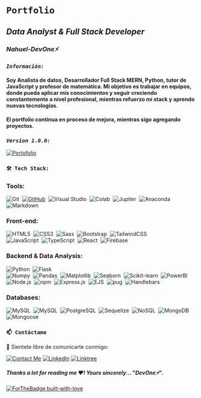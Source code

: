 # **`Portfolio`** 
## *Data Analyst & Full Stack Developer*
### *Nahuel-DevOne⚡*

### *`Información:`*

#### Soy Analista de datos, Desarrollador Full Stack MERN, Python, tutor de JavaScript y profesor de matemática. Mi objetivo es trabajar en equipos, donde pueda aplicar mis conocimientos y seguir creciendo constantemente a nivel profesional, mientras refuerzo mi stack y aprendo nuevas tecnologías.
#### El portfolio continua en proceso de mejora, mientras sigo agregando proyectos.

### *`Version 1.0.0:`*

  [![Portofolio](https://img.shields.io/badge/Portfolio-informational?style=for-the-badge&logo=github&logoColor=fff&color=23272d)](https://nahuel-devone.github.io/portfolio/)

### `🛠 Tech Stack:`

### Tools:

![Git](https://img.shields.io/badge/-Git-05122A?style=flat&logo=git&logoColor=F05032)&nbsp;
[![GitHub](https://img.shields.io/badge/-GitHub-05122A?style=flat&logo=github&logoColor=lightgrey&link=https://github.com/Nahuel-DevOne)](https://github.com/Nahuel-DevOne)&nbsp;
![Visual Studio](https://img.shields.io/badge/-VSCODE-05122A?style=flat&logo=Visual-Studio-Code&logoColor=007ACC&link=https://code.visualstudio.com/)&nbsp;
![Colab](https://img.shields.io/badge/-Colab-05122A?style=flat&logo=google-colab)&nbsp;
![Jupiter](https://img.shields.io/badge/-Jupyter-05122A?style=flat&logo=jupyter)&nbsp;
![Anaconda](https://img.shields.io/badge/-Anaconda-05122A?style=flat&logo=anaconda)&nbsp;
![Markdown](https://img.shields.io/badge/-Markdown-05122A?style=flat&logo=markdown)&nbsp;

### Front-end:
![HTML5](https://img.shields.io/badge/-HTML5-05122A?style=flat&logo=html5&logoColor=F05032&link=https://developer.mozilla.org/es/docs/Glossary/HTML5)&nbsp;
![CSS3](https://img.shields.io/badge/-CSS3-05122A?style=flat&logo=CSS3&logoColor=1572B6)&nbsp;
![Sass](https://img.shields.io/badge/-Sass-05122A?style=flat&logo=sass&logoColor=cc6699)&nbsp;
![Bootstrap](https://img.shields.io/badge/-Bootstrap-05122A?style=flat&logo=bootstrap&logoColor=563D7C)&nbsp;
![TailwindCSS](https://img.shields.io/badge/-Tailwindcss-05122A?style=flat&logo=tailwindcss&link=https://getbootstrap.com/)\
![JavaScript](https://img.shields.io/badge/-JavaScript-05122A?style=flat&logo=javascript)&nbsp;
![TypeScript](https://img.shields.io/badge/-TypeScript-05122A?style=flat&logo=typescript&logoColor=007ACC)&nbsp;
![React](https://img.shields.io/badge/-React-05122A?style=flat&logo=React&logoColor=61DAFB)&nbsp;
![Firebase](https://img.shields.io/badge/-Firebase-05122A?style=flat&logo=Firebase&logoColor=FFA611)

### Backend & Data Analysis:

![Python](https://img.shields.io/badge/-Python-05122A?style=flat&logo=python&logoColor=blue)&nbsp;
![Flask](https://img.shields.io/badge/-Flask-05122A?style=flat&logo=flask)\
![Numpy](https://img.shields.io/badge/-Numpy-05122A?style=flat&logo=numpy&logoColor=55a6ca)&nbsp;
![Pandas](https://img.shields.io/badge/-Pandas-05122A?style=flat&logo=pandas&logoColor=white)&nbsp;
![Matplotlib](https://img.shields.io/badge/-Matplotlib-05122A?style=flat&logo=matplotlib&logoColor=white)&nbsp;
![Seaborn](https://img.shields.io/badge/-Seaborn-05122A?style=flat&logo=Seaborn&logoColor=white)&nbsp;
![Scikit-learn](https://img.shields.io/badge/-Scikit_Learn-05122A?style=flat&logo=scikit-learn&logoColor=white)&nbsp;
![PowerBI](https://img.shields.io/badge/-Power_BI-05122A?style=flat&logo=power-bi&logoColor=yellow)\
![Node.js](https://img.shields.io/badge/-Node.js-05122A?style=flat&logo=node.js&logoColor=darkgreen)&nbsp;
![npm](https://img.shields.io/badge/-npm-05122A?style=flat&logo=npm&logoColor=darkred)&nbsp;
![Express.js](https://img.shields.io/badge/-Express-05122A?style=flat&logo=Express&logoColor=lightgrey)&nbsp;
![EJS](https://img.shields.io/badge/-EJS-05122A?style=flat)&nbsp;
![pug](https://img.shields.io/badge/-pug-05122A?style=flat&logo=pug&logoColor=A86454)&nbsp;
![Handlebars](https://img.shields.io/badge/-Handlebars-05122A?style=flat&logo=handlebars.js&logoColor=A86454)
<!-- ![Django](https://img.shields.io/badge/-Django-05122A?style=flat&logo=django&logoColor=darkgreen)\ -->

### Databases:

![MySQL](https://img.shields.io/badge/-SQL:-05122A?style=flat&logo=sql&logoColor=FFA611)&nbsp;
![MySQL](https://img.shields.io/badge/-MySQL-05122A?style=flat&logo=MySQL&logoColor=FFA611)&nbsp;
![PostgreSQL](https://img.shields.io/badge/-PostgreSQL-05122A?style=flat&logo=PostgreSQL&logoColor=316192)&nbsp;
![Sequelize](https://img.shields.io/badge/Sequelize-05122A?style=flat&logo=Sequelize&logoColor=52B0E7)&nbsp;
![NoSQL](https://img.shields.io/badge/-NoSQL:-05122A?style=flat&logo=NoSQL&logoColor=lightgreen)&nbsp;
![MongoDB](https://img.shields.io/badge/-MongoDB-05122A?style=flat&logo=mongoDB&logoColor=lightgreen)&nbsp;
![Mongoose](https://img.shields.io/badge/-Mongoose-05122A?style=flat&logo=mongoose&logoColor=a43433)&nbsp;

<!-- ![C](https://img.shields.io/badge/-C-05122A?style=flat&logo=C&logoColor=A8B9CC)&nbsp;
![C++](https://img.shields.io/badge/-C++-05122A?style=flat&logo=C%2B%2B&logoColor=00599C)&nbsp;
![R (Statistics)](https://img.shields.io/badge/-R-05122A?style=flat&logo=R&logoColor=276DC3) -->


### `📫 Contáctame`
💬 Sientete libre de comunicarte conmigo:

[![Contact Me](https://img.shields.io/badge/Email-informational?style=for-the-badge&logo=gmail&logoColor=fff&color=D14836)](mailto:nahue.developer1@gmail.com)
[![LinkedIn](https://img.shields.io/badge/LinkedIn-informational?style=for-the-badge&logo=linkedin&logoColor=fff&color=0077B5)](https://www.linkedin.com/in/nahuel-developer/)
[![Linktree](https://img.shields.io/badge/-Linktree-323330?style=for-the-badge&logo=linktree&logoColor=1de9b6)](https://linktr.ee/nahuel.lopez)
<!-- [![GitHub Profile](https://img.shields.io/badge/GitHub-informational?style=for-the-badge&logo=GitHub&logoColor=fff&color=23272d)](https://github.com/Nahuel-DevOne) -->

#### _Thanks a lot for reading me ❤️!_ _Yours sincerely_... "*DevOne⚡*".

[![ForTheBadge built-with-love](http://ForTheBadge.com/images/badges/built-with-love.svg)](https://GitHub.com/Nahuel-Devone/)


